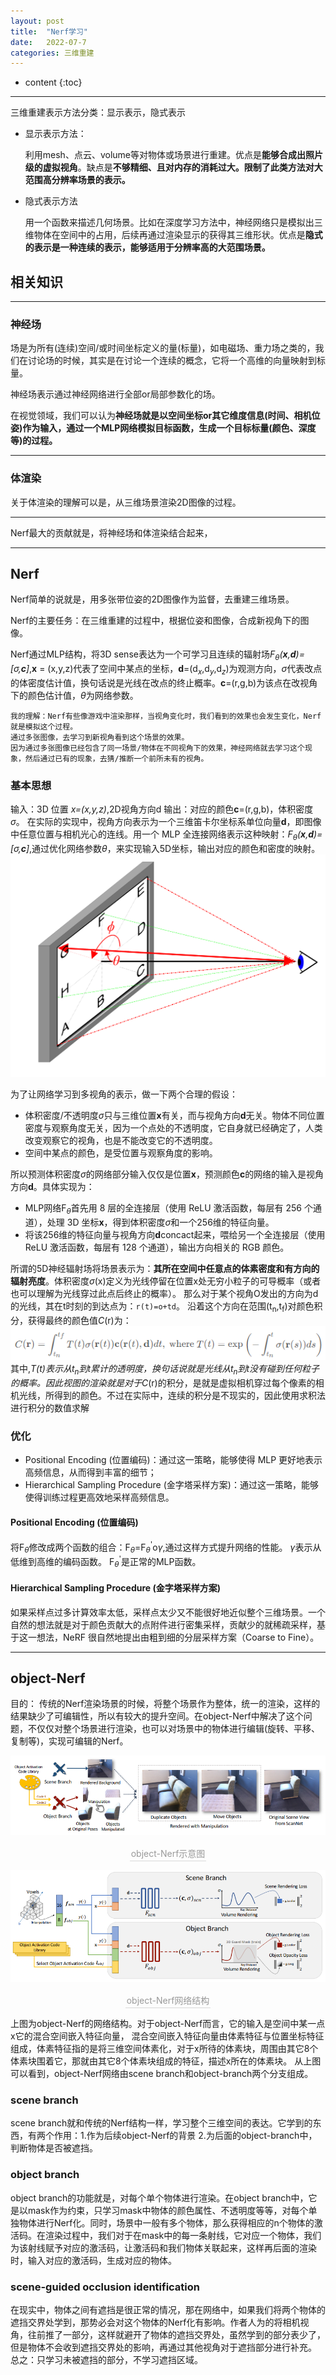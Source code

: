 ```yaml
---
layout: post
title:  "Nerf学习"
date:   2022-07-7
categories: 三维重建
---
```

* content
{:toc}

---
三维重建表示方法分类：显示表示，隐式表示
* 显示表示方法：

	利用mesh、点云、volume等对物体或场景进行重建。优点是**能够合成出照片级的虚拟视角**。缺点是**不够精细、且对内存的消耗过大。限制了此类方法对大范围高分辨率场景的表示。**

* 隐式表示方法

	用一个函数来描述几何场景。比如在深度学习方法中，神经网络只是模拟出三维物体在空间中的占用，后续再通过渲染显示的获得其三维形状。优点是**隐式的表示是一种连续的表示，能够适用于分辨率高的大范围场景。**



## 相关知识
---
### 神经场
场是为所有(连续)空间/或时间坐标定义的量(标量)，如电磁场、重力场之类的，我们在讨论场的时候，其实是在讨论一个连续的概念，它将一个高维的向量映射到标量。

神经场表示通过神经网络进行全部or局部参数化的场。

在视觉领域，我们可以认为**神经场就是以空间坐标or其它维度信息(时间、相机位姿)作为输入，通过一个MLP网络模拟目标函数，生成一个目标标量(颜色、深度等)的过程。**

----
### 体渲染
关于体渲染的理解可以是，从三维场景渲染2D图像的过程。

---
Nerf最大的贡献就是，将神经场和体渲染结合起来，

---
## Nerf

Nerf简单的说就是，用多张带位姿的2D图像作为监督，去重建三维场景。

Nerf的主要任务：在三维重建的过程中，根据位姿和图像，合成新视角下的图像。

Nerf通过MLP结构，将3D sense表达为一个可学习且连续的辐射场*F<sub>$\theta$</sub>(**x**,**d**)=[$\sigma$,**c**]*,**x** = (x,y,z)代表了空间中某点的坐标，**d**=(d<sub>$x$</sub>,d<sub>$y$</sub>,d<sub>$z$</sub>)为观测方向，$\sigma$代表改点的体密度估计值，换句话说是光线在改点的终止概率。**c**=(r,g,b)为该点在改视角下的颜色估计值，$\theta$为网络参数。

```
我的理解：Nerf有些像游戏中渲染那样，当视角变化时，我们看到的效果也会发生变化，Nerf就是模拟这个过程。
通过多张图像，去学习到新视角看到这个场景的效果。
因为通过多张图像已经包含了同一场景/物体在不同视角下的效果，神经网络就去学习这个现象，然后通过已有的现象，去猜/推断一个前所未有的视角。
```
### 基本思想

输入：3D 位置 *x=(x,y,z)*,2D视角方向d
输出：对应的颜色**c**=(r,g,b)，体积密度$\sigma$。
在实际的实现中，视角方向表示为一个三维笛卡尔坐标系单位向量**d**，即图像中任意位置与相机光心的连线。用一个 MLP 全连接网络表示这种映射：*F<sub>$\theta$</sub>(**x**,**d**)=[$\sigma$,**c**]*,通过优化网络参数$\theta$，来实现输入5D坐标，输出对应的颜色和密度的映射。
![2D视角方向示意图](/img\Nerf\2D视角方向示意图.png)


为了让网络学习到多视角的表示，做一下两个合理的假设：
* 体积密度/不透明度$\sigma$只与三维位置**x**有关，而与视角方向**d**无关。物体不同位置密度与观察角度无关，因为一个点处的不透明度，它自身就已经确定了，人类改变观察它的视角，也是不能改变它的不透明度。
* 空间中某点的颜色，是受位置与观察角度的影响。
  
所以预测体积密度$\sigma$的网络部分输入仅仅是位置**x**，预测颜色**c**的网络的输入是视角方向**d**。具体实现为：

* MLP网络F<sub>$\theta$</sub>首先用 8 层的全连接层（使用 ReLU 激活函数，每层有 256 个通道），处理 3D 坐标**x**，得到体积密度$\sigma$和一个256维的特征向量。
* 将该256维的特征向量与视角方向**d**concact起来，喂给另一个全连接层（使用 ReLU 激活函数，每层有 128 个通道），输出方向相关的 RGB 颜色。

所谓的5D神经辐射场将场景表示为：**其所在空间中任意点的体素密度和有方向的辐射亮度**。体积密度$\sigma$(x)定义为光线停留在位置x处无穷小粒子的可导概率（或者也可以理解为光线穿过此点后终止的概率）。
那么对于某个视角O发出的方向为d的光线，其在t时刻的到达点为：`r(t)=o+td`。
沿着这个方向在范围(t<sub>n</sub>,t<sub>f</sub>)对颜色积分，获得最终的颜色值*C*(r)为：
![](/img\Nerf\C(r).png)
其中,*T(t)*表示从t<sub>n</sub>到t累计的透明度，换句话说就是光线从t<sub>n</sub>到t没有碰到任何粒子的概率。因此视图的渲染就是对于*C*(r)的积分，是就是虚拟相机穿过每个像素的相机光线，所得到的颜色。不过在实际中，连续的积分是不现实的，因此使用求积法进行积分的数值求解

### 优化
* Positional Encoding (位置编码)：通过这一策略，能够使得 MLP 更好地表示高频信息，从而得到丰富的细节；
* Hierarchical Sampling Procedure (金字塔采样方案)：通过这一策略，能够使得训练过程更高效地采样高频信息。
#### Positional Encoding (位置编码)
将F<sub>$\theta$</sub>修改成两个函数的组合：F<sub>$\theta$</sub>=F<sub>$\theta$</sub><sup>'</sup>o$\gamma$,通过这样方式提升网络的性能。
$\gamma$表示从低维到高维的编码函数。
F<sub>$\theta$</sub><sup>'</sup>是正常的MLP函数。

#### Hierarchical Sampling Procedure (金字塔采样方案)
如果采样点过多计算效率太低，采样点太少又不能很好地近似整个三维场景。一个自然的想法就是对于颜色贡献大的点附件进行密集采样，贡献少的就稀疏采样，基于这一想法，NeRF 很自然地提出由粗到细的分层采样方案（Coarse to Fine）。


---

## object-Nerf
目的：
传统的Nerf渲染场景的时候，将整个场景作为整体，统一的渲染，这样的结果缺少了可编辑性，所以有较大的提升空间。在object-Nerf中解决了这个问题，不仅仅对整个场景进行渲染，也可以对场景中的物体进行编辑(旋转、平移、复制等)，实现可编辑的Nerf。

![](/img\Nerf\Object-Nerf示意图.png)
<center>    <div style="color:orange; border-bottom: 1px solid #d9d9d9;
    display: inline-block;
    color: #999;
    padding: 2px;">object-Nerf示意图</div></center>

![](/img\Nerf\Object-nerf_网络结构.png)
<center>    <div style="color:orange; border-bottom: 1px solid #d9d9d9;
    display: inline-block;
    color: #999;
    padding: 2px;">object-Nerf网络结构</div></center>

上图为object-Nerf的网络结构。对于object-Nerf而言，它的输入是空间中某一点x它的混合空间嵌入特征向量，
混合空间嵌入特征向量由体素特征与位置坐标特征组成，体素特征指的是将三维空间体素化，对于x所待的体素块，周围由其它8个体素块围着它，那就由其它8个体素块组成的特征，描述x所在的体素块。
从上图可以看到，object-Nerf网络由scene branch和object-branch两个分支组成。
### scene branch
scene branch就和传统的Nerf结构一样，学习整个三维空间的表达。它学到的东西，有两个作用：1.作为后续object-Nerf的背景 2.为后面的object-branch中，判断物体是否被遮挡。

### object branch
object branch的功能就是，对每个单个物体进行渲染。在object branch中，它是以mask作为约束，只学习mask中物体的颜色属性、不透明度等等，对每个单独物体进行Nerf化。同时，场景中一般有多个物体，那么获得相应的n个物体的激活码。在渲染过程中，我们对于在mask中的每一条射线，它对应一个物体，我们为该射线赋予对应的激活码，让激活码和我们物体关联起来，这样再后面的渲染时，输入对应的激活码，生成对应的物体。

### scene-guided occlusion identification
在现实中，物体之间有遮挡是很正常的情况，那在网络中，如果我们将两个物体的遮挡交界处学到，那势必会对这个物体的Nerf化有影响。作者人为的将相机视角，往前推了一部分，这样就避开了物体的遮挡交界处，虽然学到的部分表少了，但是物体不会收到遮挡交界处的影响，再通过其他视角对于遮挡部分进行补充。
总之：只学习未被遮挡的部分，不学习遮挡区域。